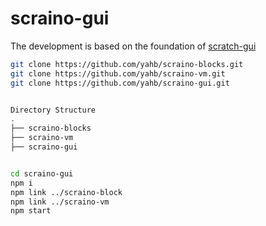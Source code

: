 # scraino-gui
The development is based on the foundation of [scratch-gui](https://github.com/LLK/scratch-gui)

```bash
git clone https://github.com/yahb/scraino-blocks.git
git clone https://github.com/yahb/scraino-vm.git
git clone https://github.com/yahb/scraino-gui.git


Directory Structure
.
├── scraino-blocks
├── scraino-vm
├── scraino-gui


cd scraino-gui
npm i
npm link ../scraino-block
npm link ../scraino-vm
npm start
```
